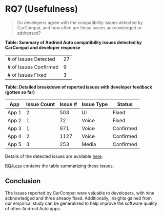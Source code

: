 # RQ7 (Usefulness)

> Do developers agree with the compatibility issues detected by CarCompat, and how often are these issues acknowledged or addressed?


**Table: Summary of Android Auto compatibility issues detected by CarCompat and developer response**

|  |  |
|---|---|
| \# of Issues Detected | 27 |
| \# of Issues Confirmed | 9 |
| \# of Issues Fixed | 3 |


**Table: Detailed breakdown of reported issues with developer feedback (gotten so far)**

|  App | Issue Count | Issue # |  Issue Type | Status |
|---|---|---|---|---|
| App 1 | 2 | 503 | UI | Fixed |
| App 2 | 1 | 72 | Voice | Fixed |
| App 3 | 1 | 971 | Voice | Confirmed |
| App 4 | 2 | 1127 | Voice |  Confirmed|
| App 5 | 3 | 253 | Media | Confirmed |

<!--
Na, CM, Au, Sa, Sw
-->

Details of the detected issues are available [here](https://anonymous.4open.science/r/carcompat-0503/RQs/RQ4/RQ4%20-%20Detailed%20Issues%20Report/).

[RQ4.csv](https://anonymous.4open.science/r/carcompat-0503/RQs/RQ4/RQ4.csv) contains the table summarizing these issues.


## Conclusion

The issues reported by CarCompat were valuable to developers, with nine acknowledged and three already fixed. Additionally, insights gained from our empirical study can be generalized to help improve the software quality of other Android Auto apps.
